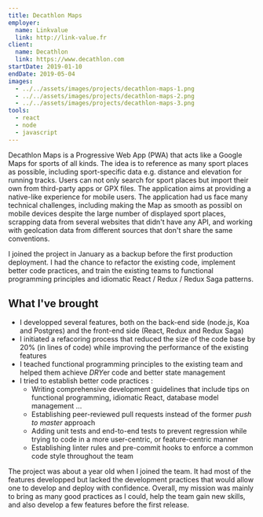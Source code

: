 ```yaml
---
title: Decathlon Maps
employer:
  name: Linkvalue
  link: http://link-value.fr
client:
  name: Decathlon
  link: https://www.decathlon.com
startDate: 2019-01-10
endDate: 2019-05-04
images:
  - ../../assets/images/projects/decathlon-maps-1.png
  - ../../assets/images/projects/decathlon-maps-2.png
  - ../../assets/images/projects/decathlon-maps-3.png
tools:
  - react
  - node
  - javascript
---
```


Decathlon Maps is a Progressive Web App (PWA) that acts like a Google Maps for sports of all kinds. The idea
is to reference as many sport places as possible, including sport-specific data e.g. distance and elevation for
running tracks. Users can not only search for sport places but import their own from third-party apps or GPX files.
The application aims at providing a native-like experience for mobile users. The application had us face many technical
challenges, including making the Map as smooth as possibl on mobile devices despite the large number of displayed sport places,
scrapping data from several websites that didn't have any API, and working with geolcation data from different sources that
don't share the same conventions.

I joined the project in January as a backup before the first production deployment. I had the chance to refactor the
existing code, implement better code practices, and train the existing teams to functional programming principles and
idiomatic React / Redux / Redux Saga patterns.

## What I've brought

- I developped several features, both on the back-end side (node.js, Koa and Postgres) and the front-end side (React, Redux
and Redux Saga)
- I initiated a refacoring process that reduced the size of the code base by 20% (in lines of code) while improving the
performance of the existing features
- I teached functional programming principles to the existing team and helped them achieve *DRY*er code and better state
management
- I tried to establish better code practices :
  - Writing comprehensive development guidelines that include tips on functional programming, idiomatic React,
  database model management ...
  - Establishing peer-reviewed pull requests instead of the former *push to master* approach
  - Adding unit tests and end-to-end tests to prevent regression while trying to code in a more user-centric, or
  feature-centric manner
  - Establishing linter rules and pre-commit hooks to enforce a common code style throughout the team
  
The project was about a year old when I joined the team. It had most of the features developped but lacked the
development practices that would allow one to develop and deploy with confidence. Overall, my mission was mainly 
to bring as many good practices as I could, help the team gain new skills, and also develop a few features before the
first release.
